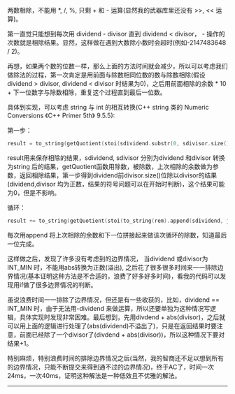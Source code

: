 两数相除，不能用 *, /, %, 只剩 + 和 - 运算(显然我的武器库里还没有 >>, << 运算)。  
  
第一直觉只能想到每次用 dividend - divisor 直到 dividend < divisor， - 操作的次数就是相除结果。显然，这样做在遇到大数除小数时会超时(例如-2147483648 / 2)。  
  
再想，如果两个数的位数一样，那么上面的方法时间就会减少，所以可以考虑我们做除法的过程，第一次肯定是用前面与除数相同位数的数与除数相除(假设dividend > divisor, dividend < divisor 时结果为0)，之后用前面相除的余数 * 10 + 下一位数字与除数相除，重复这个过程直到最后一位数。  
  
具体到实现，可以考虑 string 与 int 的相互转换(C++ string 类的 Numeric Conversions 《C++ Primer 5th》 9.5.5):  
  
第一步：  
```cpp
result = to_string(getQuotient(stoi(sdividend.substr(0, sdivisor.size())), divisor, rem));
```
result用来保存相除的结果，sdividend, sdivisor 分别为dividend 和divisor 转换为string 后的结果，getQuotient函数用除数，被除数，上次相除的余数做为参数，返回相除结果，第一步得到dividend前divisor.size()位除以divisor的结果(dividend,divisor 均为正数，结果的符号问题可以在开始时判断)，这个结果可能为0，但是不影响。  
  
循环：  
```cpp
result += to_string(getQuotient(stoi(to_string(rem).append(sdividend, j, 1)), divisor, rem));  
```  
  
每次用append 将上次相除的余数和下一位拼接起来做该次循环的除数，知道最后一位完成。  
  
这样做之后，发现了许多没有考虑到的边界情况， 当dividend 或divisor为INT_MIN 时，不能用abs转换为正数(溢出), 之后花了很多很多时间来一一排除边界情况(基本证明这种方法是不合适的，浪费了好多好多时间)，看我的代码可以发现用if做了很多边界情况的判断。  
  
虽说浪费时间一一排除了边界情况，但还是有一些收获的，比如，dividend == INT_MIN 时，由于无法用-dividend 来做运算，所以还要单独为这种情况写逻辑，具体实现时发现非常困难。最后想到，先用divdend + abs(divisor)，之后就可以用上面的逻辑进行处理了(abs(dividend)不溢出了)，只是在返回结果时要注意，前面已经除了一个divisor了(divdend + abs(divisor))，所以这种情况下要对结果+1。  
   
特别麻烦，特别浪费时间的排除边界情况之后(当然，我的智商还不足以想到所有的边界情况，只能不断提交来得到通不过的边界情况)，终于AC了，时间一次24ms，一次40ms，证明这种解法是一种低效且不优雅的解法。  
  
***
